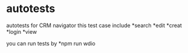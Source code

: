 # autotests
autotests for CRM navigator
this test case include
*search
*edit
*creat
*login
*view

you can run tests by
*npm run wdio
